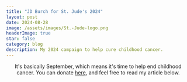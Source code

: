 ```yaml
---
title: "JD Burch for St. Jude's 2024"
layout: post
date: 2024-08-28
image: /assets/images/St.-Jude-logo.png
headerImage: true
star: false
category: blog
description: My 2024 campaign to help cure childhood cancer.
---
```


<center> It's basically September, which means it's time to help end childhood cancer. You can donate <a href="https://jdburch.com/2024">here</a>, and feel free to read my article below.</center><br><br>

